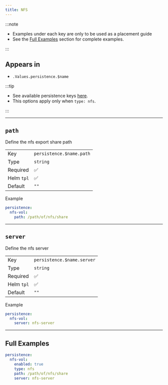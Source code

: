 ```yaml
---
title: NFS
---
```


:::note

- Examples under each key are only to be used as a placement guide
- See the [Full Examples](/general/common/persistence/nfs#full-examples) section for complete examples.

:::

## Appears in

- `.Values.persistence.$name`

:::tip

- See available persistence keys [here](/general/common/).
- This options apply only when `type: nfs`.

:::

---

## `path`

Define the nfs export share path

|            |                          |
| ---------- | ------------------------ |
| Key        | `persistence.$name.path` |
| Type       | `string`                 |
| Required   | ✅                       |
| Helm `tpl` | ✅                       |
| Default    | `""`                     |

Example

```yaml
persistence:
  nfs-vol:
    path: /path/of/nfs/share
```

---

## `server`

Define the nfs server

|            |                            |
| ---------- | -------------------------- |
| Key        | `persistence.$name.server` |
| Type       | `string`                   |
| Required   | ✅                         |
| Helm `tpl` | ✅                         |
| Default    | `""`                       |

Example

```yaml
persistence:
  nfs-vol:
    server: nfs-server
```

---

## Full Examples

```yaml
persistence:
  nfs-vol:
    enabled: true
    type: nfs
    path: /path/of/nfs/share
    server: nfs-server
```
